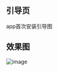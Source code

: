## 引导页
   app首次安装引导图

## 效果图
![image](https://github.com/dalong982242260/GideView/blob/master/gif/dalong.gif)


